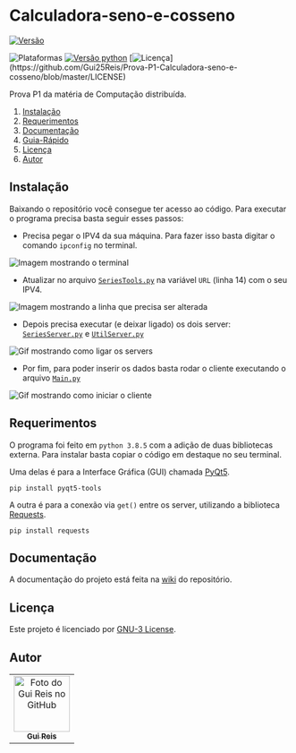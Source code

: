 # Calculadora-seno-e-cosseno
[![Versão](https://img.shields.io/badge/version-v1.0.0-orange)](https://github.com/Gui25Reis/Prova-P1-Calculadora-seno-e-cosseno/releases/tag/1.0.0)
<!-- ![Tamanho](https://img.shields.io/badge/size-75%20MB-blue) -->
![Plataformas](https://img.shields.io/badge/plataforma-Windows-lightgrey?logo=windows)
[![Versão python](https://img.shields.io/badge/python-v3.8.5-blue?logo=python)](https://www.python.org/downloads/release/python-385/)
[![Licença](https://img.shields.io/badge/license-GNU-3-brightgreen?)](https://github.com/Gui25Reis/Prova-P1-Calculadora-seno-e-cosseno/blob/master/LICENSE)


Prova P1 da matéria de Computação distribuída.

1. [Instalação](#instalação)
2. [Requerimentos](#requerimentos)
4. [Documentação](#documentação)
4. [Guia-Rápido](#guia-rápido)
5. [Licença](#licença)
6. [Autor](#autor)

## Instalação
Baixando o repositório você consegue ter acesso ao código. Para executar o programa precisa basta seguir esses passos:
- Precisa pegar o IPV4 da sua máquina. Para fazer isso basta digitar o comando ```ipconfig``` no terminal.

![Imagem mostrando o terminal](https://github.com/Gui25Reis/Prova-P1-Calculadora-seno-e-cosseno/blob/main/Arquivos/Imagens/rd-Ipconfig.png)



- Atualizar no arquivo [```SeriesTools.py```](https://github.com/Gui25Reis/Prova-P1-Calculadora-seno-e-cosseno/blob/main/C%C3%B2digo/SeriesServer/SeriesTools.py) na variável ```URL``` (linha 14) com o seu IPV4.


![Imagem mostrando a linha que precisa ser alterada](https://github.com/Gui25Reis/Prova-P1-Calculadora-seno-e-cosseno/blob/main/Arquivos/Imagens/rd-Url.png)


- Depois precisa executar (e deixar ligado) os dois server: [```SeriesServer.py```](https://github.com/Gui25Reis/Prova-P1-Calculadora-seno-e-cosseno/blob/main/C%C3%B2digo/SeriesServer/SeriesServer.py) e [```UtilServer.py```](https://github.com/Gui25Reis/Prova-P1-Calculadora-seno-e-cosseno/blob/main/C%C3%B2digo/UtilServer/UtilServer.py)

![Gif mostrando como ligar os servers](https://github.com/Gui25Reis/Prova-P1-Calculadora-seno-e-cosseno/blob/main/Arquivos/V%C3%ADdeos/Ligando-servers.gif)

- Por fim, para poder inserir os dados basta rodar o cliente executando o arquivo [```Main.py```](https://github.com/Gui25Reis/Prova-P1-Calculadora-seno-e-cosseno/blob/main/C%C3%B2digo/Main.py)

![Gif mostrando como iniciar o cliente](https://github.com/Gui25Reis/Prova-P1-Calculadora-seno-e-cosseno/blob/main/Arquivos/V%C3%ADdeos/Ligando-cliente.gif)

## Requerimentos
O programa foi feito em ```python 3.8.5``` com a adição de duas bibliotecas externa. Para instalar basta copiar o código em destaque no seu terminal.

Uma delas é para a Interface Gráfica (GUI) chamada [PyQt5](https://pypi.org/project/PyQt5/).

    pip install pyqt5-tools

A outra é para a conexão via ```get()``` entre os server, utilizando a biblioteca [Requests](https://pypi.org/project/requests/). 

    pip install requests


## Documentação
A documentação do projeto está feita na [wiki](https://github.com/Gui25Reis/Prova-P1-Calculadora-seno-e-cosseno/wiki) do repositório.

## Licença
Este projeto é licenciado por [GNU-3 License](https://github.com/Gui25Reis/Prova-P1-Calculadora-seno-e-cosseno/blob/master/LICENSE).

## Autor
<table>
    <tr>
        <td align="center">
            <a href="https://github.com/Gui25Reis">
                <img src="https://avatars1.githubusercontent.com/u/48360732" width="100px;" alt="Foto do Gui Reis no GitHub"/><br>
                <sub>
                    <b>Gui Reis</b>
                </sub>
            </a>
        </td>
    </tr>
</table>

